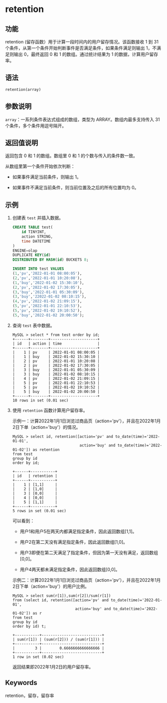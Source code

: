 # retention

## 功能

retention (留存函数）用于计算一段时间内的用户留存情况。该函数接收 1 到 31 个条件，从第一个条件开始判断事件是否满足条件，如果条件满足则输出 1，不满足则输出 0，最终返回 0 和 1 的数组。通过统计结果为 1 的数据，计算用户留存率。

## 语法

```Haskell
retention(array)
```

## 参数说明

`array`：一系列条件表达式组成的数组，类型为 ARRAY。数组内最多支持传入 31 个条件，多个条件用逗号隔开。

## 返回值说明

返回包含 0 和 1 的数组。数组里 0 和 1 的个数与传入的条件数一致。

从数组里第一个条件开始依次判断：

- 如果事件满足当前条件，则输出 1。

- 如果事件不满足当前条件，则当前位置及之后的所有位置均为 0。

## 示例

1. 创建表 `test` 并插入数据。

    ```SQL
    CREATE TABLE test(
        id TINYINT,
        action STRING,
        time DATETIME
    )
    ENGINE=olap
    DUPLICATE KEY(id)
    DISTRIBUTED BY HASH(id) BUCKETS 8;

    INSERT INTO test VALUES 
    (1,'pv','2022-01-01 08:00:05'),
    (2,'pv','2022-01-01 10:20:08'),
    (1,'buy','2022-01-02 15:30:10'),
    (2,'pv','2022-01-02 17:30:05'),
    (3,'buy','2022-01-01 05:30:09'),
    (3,'buy','22022-01-02 08:10:15'),
    (4,'pv','2022-01-02 21:09:15'),
    (5,'pv','2022-01-01 22:10:53'),
    (5,'pv','2022-01-02 19:10:52'),
    (5,'buy','2022-01-02 20:00:50');
    ```

2. 查询 `test` 表中数据。

    ```Plain Text
    MySQL > select * from test order by id;
    +------+--------+---------------------+
    | id   | action | time                |
    +------+--------+---------------------+
    |    1 | pv     | 2022-01-01 08:00:05 |
    |    1 | buy    | 2022-01-02 15:30:10 |
    |    2 | pv     | 2022-01-01 10:20:08 |
    |    2 | pv     | 2022-01-02 17:30:05 |
    |    3 | buy    | 2022-01-01 05:30:09 |
    |    3 | buy    | 2022-01-02 08:10:15 |
    |    4 | pv     | 2022-01-02 21:09:15 |
    |    5 | pv     | 2022-01-01 22:10:53 |
    |    5 | pv     | 2022-01-02 19:10:52 |
    |    5 | buy    | 2022-01-02 20:00:50 |
    +------+--------+---------------------+
    10 rows in set (0.01 sec)
    ```

3. 使用 `retention` 函数计算用户留存率。

    示例一：计算2022年1月1日浏览过商品页（action='pv'），并且在2022年1月2日下单（action='buy'）的情况。

    ```Plain Text
    MySQL > select id, retention([action='pv' and to_date(time)='2022-01-01',
                                  action='buy' and to_date(time)='2022-01-02']) as retention 
    from test 
    group by id
    order by id;
    
    +------+-----------+
    | id   | retention |
    +------+-----------+
    |    1 | [1,1]     |
    |    2 | [1,0]     |
    |    3 | [0,0]     |
    |    4 | [0,0]     |
    |    5 | [1,1]     |
    +------+-----------+
    5 rows in set (0.01 sec)
    ```

    可以看到：

    - 用户1和用户5在两天内都满足指定条件，因此返回数组[1,1]。

    - 用户2在第二天没有满足指定条件，因此返回数组[1,0]。

    - 用户3即便在第二天满足了指定条件，但因为第一天没有满足，返回数组[0,0]。

    - 用户4两天都未满足指定条件，因此返回数组[0,0]。

    示例二：计算2022年1月1日浏览过商品页（action='pv'），并且在2022年1月2日下单（action='buy'）的用户比例。

    ```Plain Text
    MySQL > select sum(r[1]),sum(r[2])/sum(r[1])
    from (select id, retention([action='pv' and to_date(time)='2022-01-01',
                                action='buy' and to_date(time)='2022-01-02']) as r 
    from test 
    group by id 
    order by id) t;
    
    +-----------+---------------------------+
    | sum(r[1]) | (sum(r[2])) / (sum(r[1])) |
    +-----------+---------------------------+
    |         3 |        0.6666666666666666 |
    +-----------+---------------------------+
    1 row in set (0.02 sec)
    ```

    返回结果即2022年1月2日的用户留存率。

## Keywords

retention，留存，留存率
